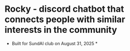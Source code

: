 # Rocky - discord chatbot that connects people with similar interests in the community

* Built for SundAI club on August 31, 2025 *
